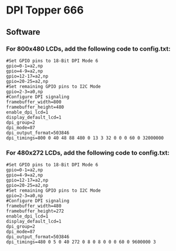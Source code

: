 # DPI Topper 666
 
## Software
### For 800x480 LCDs, add the following code to config.txt:
```
#Set GPIO pins to 18-Bit DPI Mode 6
gpio=0-1=a2,np
gpio=4-9=a2,np
gpio=12-17=a2,np
gpio=20-25=a2,np
#Set remaining GPIO pins to I2C Mode
gpio=2-3=a0,np
#Configure DPI signaling
framebuffer_width=800
framebuffer_height=480
enable_dpi_lcd=1
display_default_lcd=1
dpi_group=2
dpi_mode=87
dpi_output_format=503846
dpi_timings=800 0 40 48 88 480 0 13 3 32 0 0 0 60 0 32000000
```
### For 480x272 LCDs, add the following code to config.txt:
```
#Set GPIO pins to 18-Bit DPI Mode 6
gpio=0-1=a2,np
gpio=4-9=a2,np
gpio=12-17=a2,np
gpio=20-25=a2,np
#Set remaining GPIO pins to I2C Mode
gpio=2-3=a0,np
#Configure DPI signaling
framebuffer_width=480
framebuffer_height=272
enable_dpi_lcd=1
display_default_lcd=1
dpi_group=2
dpi_mode=87
dpi_output_format=503846
dpi_timings=480 0 5 0 40 272 0 8 0 8 0 0 0 60 0 9600000 3
```
